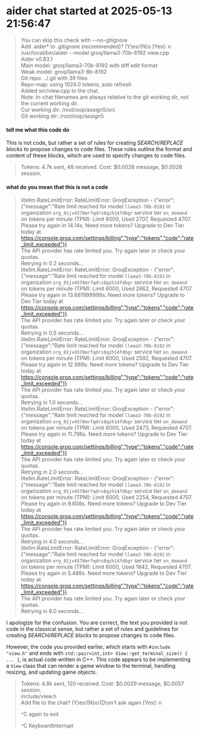 
# aider chat started at 2025-05-13 21:56:47

> You can skip this check with --no-gitignore  
> Add .aider* to .gitignore (recommended)? (Y)es/(N)o [Yes]: n  
> /usr/local/bin/aider --model groq/llama3-70b-8192 view.cpp  
> Aider v0.83.1  
> Main model: groq/llama3-70b-8192 with diff edit format  
> Weak model: groq/llama3-8b-8192  
> Git repo: ../.git with 39 files  
> Repo-map: using 1024.0 tokens, auto refresh  
> Added src/view.cpp to the chat.  
> Note: in-chat filenames are always relative to the git working dir, not the current working dir.  
> Cur working dir: /root/oop/assign5/src  
> Git working dir: /root/oop/assign5  

#### tell me what this code do  

This is not code, but rather a set of rules for creating *SEARCH/REPLACE blocks* to propose changes to code files. These rules outline the format and content of these blocks, which are used to specify changes to code files.

> Tokens: 4.7k sent, 48 received. Cost: $0.0028 message, $0.0028 session.  

#### <blank>  

#### what do you mean that this is not a code  
> litellm.RateLimitError: RateLimitError: GroqException - {"error":{"message":"Rate limit reached for model `llama3-70b-8192` in organization `org_01jv4578mrfqdrs8qzh14fdbgr` service tier `on_demand` on tokens per minute (TPM): Limit 6000, Used 2707, Requested 4707. Please try again in 14.14s. Need more tokens? Upgrade to Dev Tier today at https://console.groq.com/settings/billing","type":"tokens","code":"rate_limit_exceeded"}}  
> The API provider has rate limited you. Try again later or check your quotas.  
> Retrying in 0.2 seconds...  
> litellm.RateLimitError: RateLimitError: GroqException - {"error":{"message":"Rate limit reached for model `llama3-70b-8192` in organization `org_01jv4578mrfqdrs8qzh14fdbgr` service tier `on_demand` on tokens per minute (TPM): Limit 6000, Used 2662, Requested 4707. Please try again in 13.681999999s. Need more tokens? Upgrade to Dev Tier today at https://console.groq.com/settings/billing","type":"tokens","code":"rate_limit_exceeded"}}  
> The API provider has rate limited you. Try again later or check your quotas.  
> Retrying in 0.5 seconds...  
> litellm.RateLimitError: RateLimitError: GroqException - {"error":{"message":"Rate limit reached for model `llama3-70b-8192` in organization `org_01jv4578mrfqdrs8qzh14fdbgr` service tier `on_demand` on tokens per minute (TPM): Limit 6000, Used 2592, Requested 4707. Please try again in 12.989s. Need more tokens? Upgrade to Dev Tier today at https://console.groq.com/settings/billing","type":"tokens","code":"rate_limit_exceeded"}}  
> The API provider has rate limited you. Try again later or check your quotas.  
> Retrying in 1.0 seconds...  
> litellm.RateLimitError: RateLimitError: GroqException - {"error":{"message":"Rate limit reached for model `llama3-70b-8192` in organization `org_01jv4578mrfqdrs8qzh14fdbgr` service tier `on_demand` on tokens per minute (TPM): Limit 6000, Used 2473, Requested 4707. Please try again in 11.796s. Need more tokens? Upgrade to Dev Tier today at https://console.groq.com/settings/billing","type":"tokens","code":"rate_limit_exceeded"}}  
> The API provider has rate limited you. Try again later or check your quotas.  
> Retrying in 2.0 seconds...  
> litellm.RateLimitError: RateLimitError: GroqException - {"error":{"message":"Rate limit reached for model `llama3-70b-8192` in organization `org_01jv4578mrfqdrs8qzh14fdbgr` service tier `on_demand` on tokens per minute (TPM): Limit 6000, Used 2254, Requested 4707. Please try again in 9.608s. Need more tokens? Upgrade to Dev Tier today at https://console.groq.com/settings/billing","type":"tokens","code":"rate_limit_exceeded"}}  
> The API provider has rate limited you. Try again later or check your quotas.  
> Retrying in 4.0 seconds...  
> litellm.RateLimitError: RateLimitError: GroqException - {"error":{"message":"Rate limit reached for model `llama3-70b-8192` in organization `org_01jv4578mrfqdrs8qzh14fdbgr` service tier `on_demand` on tokens per minute (TPM): Limit 6000, Used 1842, Requested 4707. Please try again in 5.488s. Need more tokens? Upgrade to Dev Tier today at https://console.groq.com/settings/billing","type":"tokens","code":"rate_limit_exceeded"}}  
> The API provider has rate limited you. Try again later or check your quotas.  
> Retrying in 8.0 seconds...  

I apologize for the confusion. You are correct, the text you provided is not code in the classical sense, but rather a set of rules and guidelines for creating *SEARCH/REPLACE blocks* to propose changes to code files.

However, the code you provided earlier, which starts with `#include "view.h"` and ends with `std::pair<int,int> View::get_terminal_size() { ... }`, is actual code written in C++. This code appears to be implementing a `View` class that can render a game window to the terminal, handling resizing, and updating game objects.

> Tokens: 4.8k sent, 120 received. Cost: $0.0029 message, $0.0057 session.  
> include/view.h  
> Add file to the chat? (Y)es/(N)o/(D)on't ask again [Yes]: n  
>  
>  
> ^C again to exit  
>  
>  
> ^C KeyboardInterrupt  
